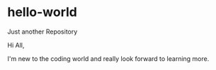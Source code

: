 # hello-world
Just another Repository

Hi All,

I'm new to the coding world and really look forward to learning more. 
